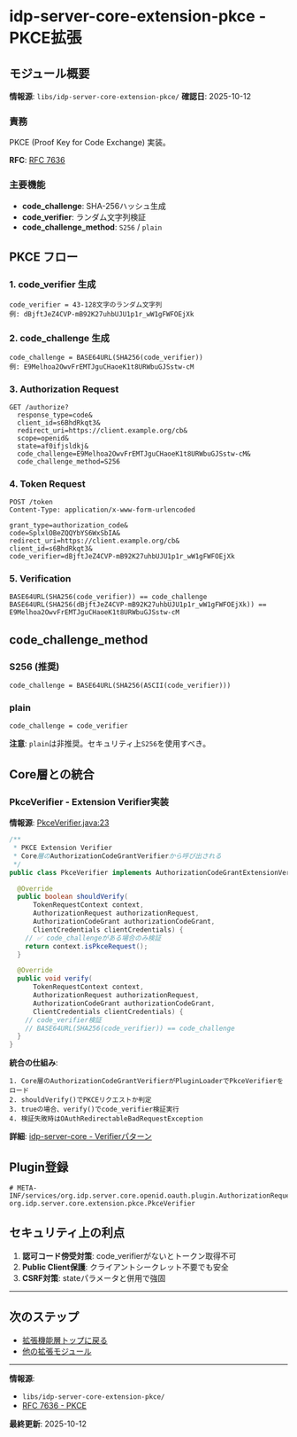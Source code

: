 # idp-server-core-extension-pkce - PKCE拡張

## モジュール概要

**情報源**: `libs/idp-server-core-extension-pkce/`
**確認日**: 2025-10-12

### 責務

PKCE (Proof Key for Code Exchange) 実装。

**RFC**: [RFC 7636](https://www.rfc-editor.org/rfc/rfc7636.html)

### 主要機能

- **code_challenge**: SHA-256ハッシュ生成
- **code_verifier**: ランダム文字列検証
- **code_challenge_method**: `S256` / `plain`

## PKCE フロー

### 1. code_verifier 生成

```
code_verifier = 43-128文字のランダム文字列
例: dBjftJeZ4CVP-mB92K27uhbUJU1p1r_wW1gFWFOEjXk
```

### 2. code_challenge 生成

```
code_challenge = BASE64URL(SHA256(code_verifier))
例: E9Melhoa2OwvFrEMTJguCHaoeK1t8URWbuGJSstw-cM
```

### 3. Authorization Request

```
GET /authorize?
  response_type=code&
  client_id=s6BhdRkqt3&
  redirect_uri=https://client.example.org/cb&
  scope=openid&
  state=af0ifjsldkj&
  code_challenge=E9Melhoa2OwvFrEMTJguCHaoeK1t8URWbuGJSstw-cM&
  code_challenge_method=S256
```

### 4. Token Request

```
POST /token
Content-Type: application/x-www-form-urlencoded

grant_type=authorization_code&
code=SplxlOBeZQQYbYS6WxSbIA&
redirect_uri=https://client.example.org/cb&
client_id=s6BhdRkqt3&
code_verifier=dBjftJeZ4CVP-mB92K27uhbUJU1p1r_wW1gFWFOEjXk
```

### 5. Verification

```
BASE64URL(SHA256(code_verifier)) == code_challenge
BASE64URL(SHA256(dBjftJeZ4CVP-mB92K27uhbUJU1p1r_wW1gFWFOEjXk)) == E9Melhoa2OwvFrEMTJguCHaoeK1t8URWbuGJSstw-cM
```

## code_challenge_method

### S256 (推奨)

```
code_challenge = BASE64URL(SHA256(ASCII(code_verifier)))
```

### plain

```
code_challenge = code_verifier
```

**注意**: `plain`は非推奨。セキュリティ上`S256`を使用すべき。

## Core層との統合

### PkceVerifier - Extension Verifier実装

**情報源**: [PkceVerifier.java:23](../../libs/idp-server-core-extension-pkce/src/main/java/org/idp/server/core/openid/extension/pkce/PkceVerifier.java#L23)

```java
/**
 * PKCE Extension Verifier
 * Core層のAuthorizationCodeGrantVerifierから呼び出される
 */
public class PkceVerifier implements AuthorizationCodeGrantExtensionVerifierInterface {

  @Override
  public boolean shouldVerify(
      TokenRequestContext context,
      AuthorizationRequest authorizationRequest,
      AuthorizationCodeGrant authorizationCodeGrant,
      ClientCredentials clientCredentials) {
    // ✅ code_challengeがある場合のみ検証
    return context.isPkceRequest();
  }

  @Override
  public void verify(
      TokenRequestContext context,
      AuthorizationRequest authorizationRequest,
      AuthorizationCodeGrant authorizationCodeGrant,
      ClientCredentials clientCredentials) {
    // code_verifier検証
    // BASE64URL(SHA256(code_verifier)) == code_challenge
  }
}
```

**統合の仕組み**:
```
1. Core層のAuthorizationCodeGrantVerifierがPluginLoaderでPkceVerifierをロード
2. shouldVerify()でPKCEリクエストか判定
3. trueの場合、verify()でcode_verifier検証実行
4. 検証失敗時はOAuthRedirectableBadRequestException
```

**詳細**: [idp-server-core - Verifierパターン](./ai-11-core.md#verifierの階層パターンbase--extension)

## Plugin登録

```
# META-INF/services/org.idp.server.core.openid.oauth.plugin.AuthorizationRequestExtensionVerifier
org.idp.server.core.extension.pkce.PkceVerifier
```

## セキュリティ上の利点

1. **認可コード傍受対策**: code_verifierがないとトークン取得不可
2. **Public Client保護**: クライアントシークレット不要でも安全
3. **CSRF対策**: stateパラメータと併用で強固

---

## 次のステップ

- [拡張機能層トップに戻る](./ai-30-extensions.md)
- [他の拡張モジュール](./extensions.md#概要)

---

**情報源**:
- `libs/idp-server-core-extension-pkce/`
- [RFC 7636 - PKCE](https://www.rfc-editor.org/rfc/rfc7636.html)

**最終更新**: 2025-10-12
